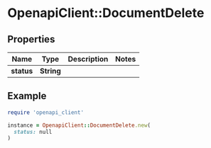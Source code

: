 # OpenapiClient::DocumentDelete

## Properties

| Name | Type | Description | Notes |
| ---- | ---- | ----------- | ----- |
| **status** | **String** |  |  |

## Example

```ruby
require 'openapi_client'

instance = OpenapiClient::DocumentDelete.new(
  status: null
)
```

